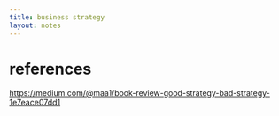 ```yaml
---
title: business strategy
layout: notes
---
```


# references
https://medium.com/@maa1/book-review-good-strategy-bad-strategy-1e7eace07dd1
